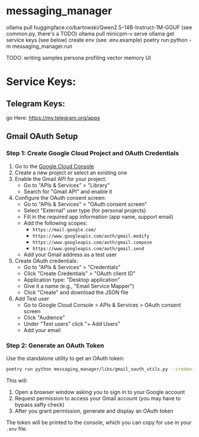 # messaging_manager

ollama pull huggingface.co/bartowski/Qwen2.5-14B-Instruct-1M-GGUF (see common.py, there's a TODO)
ollama pull minicpm-v
serve ollama
get service keys (see below)
create env (see .env.example)
poetry run python -m messaging_manager.run


TODO:
writing samples
persona
profiling
vector memory
UI


# Service Keys:
## Telegram Keys:
go Here: https://my.telegram.org/apps

## Gmail OAuth Setup

### Step 1: Create Google Cloud Project and OAuth Credentials

1. Go to the [Google Cloud Console](https://console.cloud.google.com/)
2. Create a new project or select an existing one
3. Enable the Gmail API for your project:
   - Go to "APIs & Services" > "Library"
   - Search for "Gmail API" and enable it
4. Configure the OAuth consent screen:
   - Go to "APIs & Services" > "OAuth consent screen"
   - Select "External" user type (for personal projects)
   - Fill in the required app information (app name, support email)
   - Add the following scopes:
     - `https://mail.google.com/`
     - `https://www.googleapis.com/auth/gmail.modify`
     - `https://www.googleapis.com/auth/gmail.compose`
     - `https://www.googleapis.com/auth/gmail.send`
   - Add your Gmail address as a test user
5. Create OAuth credentials:
   - Go to "APIs & Services" > "Credentials"
   - Click "Create Credentials" > "OAuth client ID"
   - Application type: "Desktop application"
   - Give it a name (e.g., "Email Service Mapper")
   - Click "Create" and download the JSON file
6. Add Test user
   - Go to Google Cloud Console > APIs & Services > OAuth consent screen
   - Click "Audience"
   - Under "Test users" click "+ Add Users"
   - Add your email

### Step 2: Generate an OAuth Token

Use the standalone utility to get an OAuth token:

```bash
poetry run python messaging_manager/libs/gmail_oauth_utils.py --credentials  path/to/credentials.json
```

This will:
1. Open a browser window asking you to sign in to your Google account
2. Request permission to access your Gmail account (you may have to bypass safty check)
3. After you grant permission, generate and display an OAuth token

The token will be printed to the console, which you can copy for use in your `.env` file.
